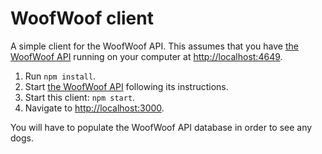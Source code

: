 # WoofWoof client

A simple client for the WoofWoof API. This assumes that you have [the WoofWoof API](../04c-woofwoof-api) running on your computer at <http://localhost:4649>.

1. Run `npm install`.
2. Start [the WoofWoof API](../04c-woofwoof-api) following its instructions.
3. Start this client: `npm start`.
4. Navigate to <http://localhost:3000>.

You will have to populate the WoofWoof API database in order to see any dogs.
